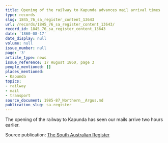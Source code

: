 ```yaml
---
title: Opening of the railway to Kapunda advances mail arrival times
type: records
slug: 1845_76_sa_register_content_13643
url: /records/1845_76_sa_register_content_13643/
record_id: 1845_76_sa_register_content_13643
date: '1860-08-17'
date_display: null
volume: null
issue_number: null
page: '3'
article_type: news
issue_reference: 17 August 1860, page 3
people_mentioned: []
places_mentioned:
- Kapunda
topics:
- railway
- mail
- transport
source_document: 1985-87_Northern__Argus.md
publication_slug: sa-register
---
```


The opening of the railway to Kapunda has seen our mails arrive two hours earlier.

Source publication: [The South Australian Register](/publications/sa-register/)
